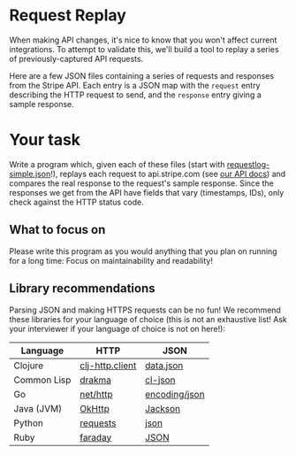 Request Replay
==============

When making API changes, it's nice to know that you won't affect current
integrations. To attempt to validate this, we'll build a tool to replay a
series of previously-captured API requests.

Here are a few JSON files containing a series of requests and responses from
the Stripe API. Each entry is a JSON map with the `request` entry describing
the HTTP request to send, and the `response` entry giving a sample response.

# Your task

Write a program which, given each of these files (start with
[requestlog-simple.json](requestlog-simple.json)!), replays each request to
api.stripe.com (see [our API docs](http://stripe.com/docs/api)) and compares
the real response to the request's sample response. Since the responses we get
from the API have fields that vary (timestamps, IDs), only check against the
HTTP status code.

## What to focus on

Please write this program as you would anything that you plan on running for a
long time: Focus on maintainability and readability!

## Library recommendations

Parsing JSON and making HTTPS requests can be no fun! We recommend these
libraries for your language of choice (this is not an exhaustive list!  Ask
your interviewer if your language of choice is not on here!):

| Language | HTTP | JSON |
| ------------- | ------------- | ------------- |
| Clojure | [clj-http.client](https://github.com/dakrone/clj-http) | [data.json](https://github.com/clojure/data.json/) |
| Common Lisp | [drakma](http://weitz.de/drakma/) | [cl-json](https://common-lisp.net/project/cl-json/) |
| Go | [net/http](https://golang.org/pkg/net/http/) | [encoding/json](https://golang.org/pkg/encoding/json/) |
| Java (JVM) | [OkHttp](http://square.github.io/okhttp/) | [Jackson](https://github.com/FasterXML/jackson) |
| Python | [requests](http://www.python-requests.org/en/latest/) | [json](https://docs.python.org/2/library/json.html) |
| Ruby | [faraday](https://github.com/lostisland/faraday) | [JSON](http://ruby-doc.org/stdlib-2.0.0/libdoc/json/rdoc/JSON.html) |
